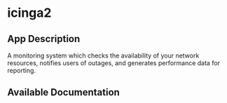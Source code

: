 # icinga2

## App Description

A monitoring system which checks the availability of your network resources, notifies users of outages, and generates performance data for reporting.

## Available Documentation

